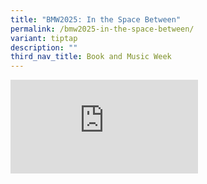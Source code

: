 ```yaml
---
title: "BMW2025: In the Space Between"
permalink: /bmw2025-in-the-space-between/
variant: tiptap
description: ""
third_nav_title: Book and Music Week
---
```

<div class="iframe-wrapper">
<iframe allowfullscreen="true" frameborder="0" src="https://www.youtube.com/embed/Y9RPJgU-Sgc?si=Y0armAg-VRMYDwlV"></iframe>
</div>
<p></p>